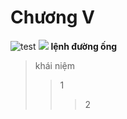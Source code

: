 # Chương V

![test](https://i.pinimg.com/originals/b0/b1/9a/b0b19a9cc815444dd28665b1db128cc9.png)
![](https://i.pinimg.com/236x/12/6a/00/126a004c37661e3fe7c43b9fc52317ce.jpg)
**lệnh đường ống**
>khái niệm
>>1
>>>2
